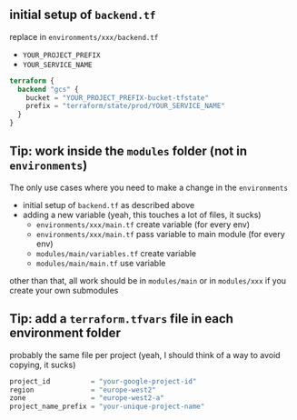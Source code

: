 
## initial setup of `backend.tf`
replace in `environments/xxx/backend.tf`

- `YOUR_PROJECT_PREFIX`
- `YOUR_SERVICE_NAME`

```terraform
terraform {
  backend "gcs" {
    bucket = "YOUR_PROJECT_PREFIX-bucket-tfstate"
    prefix = "terraform/state/prod/YOUR_SERVICE_NAME"
  }
}
```

## Tip: work inside the `modules` folder (not in `environments`)

The only use cases where you need to make a change in the `environments`

- initial setup of `backend.tf` as described above
- adding a new variable (yeah, this touches a lot of files, it sucks)
  - `environments/xxx/main.tf` create variable (for every env)
  - `environments/xxx/main.tf` pass variable to main module (for every env)
  - `modules/main/variables.tf` create variable
  - `modules/main/main.tf` use variable

other than that, all work should be in `modules/main` or in `modules/xxx` if you create your own submodules

## Tip: add a `terraform.tfvars` file in each environment folder
probably the same file per project (yeah, I should think of a way to avoid copying, it sucks)

```terraform
project_id          = "your-google-project-id"
region              = "europe-west2"
zone                = "europe-west2-a"
project_name_prefix = "your-unique-project-name"
```


